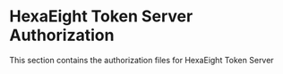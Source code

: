 
# HexaEight Token Server Authorization

This section contains the authorization files for HexaEight Token Server
